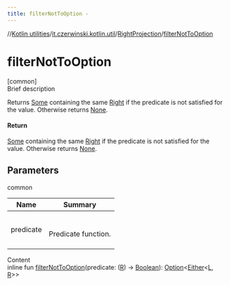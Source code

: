 ```yaml
---
title: filterNotToOption -
---
```

//[Kotlin utilities](../../index.html)/[it.czerwinski.kotlin.util](../index.html)/[RightProjection](index.html)/[filterNotToOption](filter-not-to-option.html)



# filterNotToOption  
[common]  
Brief description  


Returns [Some](../-some/index.html) containing the same [Right](../-right/index.html) if the predicate is not satisfied for the value. Otherwise returns [None](../-none/index.html).



#### Return  


[Some](../-some/index.html) containing the same [Right](../-right/index.html) if the predicate is not satisfied for the value. Otherwise returns [None](../-none/index.html).



## Parameters  
  
common  
  
|  Name|  Summary| 
|---|---|
| predicate| <br><br>Predicate function.<br><br>
  
  
Content  
inline fun [filterNotToOption](filter-not-to-option.html)(predicate: ([R](index.html)) -> [Boolean](https://kotlinlang.org/api/latest/jvm/stdlib/kotlin/-boolean/index.html)): [Option](../-option/index.html)<[Either](../-either/index.html)<[L](index.html), [R](index.html)>>  



